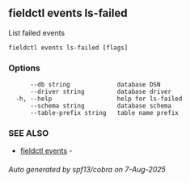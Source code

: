 ## fieldctl events ls-failed

List failed events

```
fieldctl events ls-failed [flags]
```

### Options

```
      --db string             database DSN
      --driver string         database driver
  -h, --help                  help for ls-failed
      --schema string         database schema
      --table-prefix string   table name prefix
```

### SEE ALSO

* [fieldctl events](fieldctl_events.md)	 - 

###### Auto generated by spf13/cobra on 7-Aug-2025

